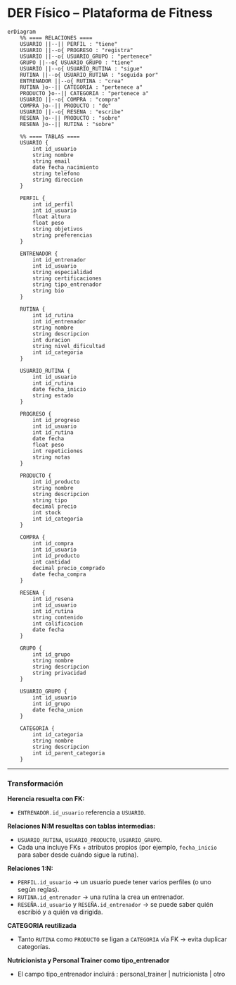 # DER Físico – Plataforma de Fitness

```mermaid
erDiagram
    %% ==== RELACIONES ====
    USUARIO ||--|| PERFIL : "tiene"
    USUARIO ||--o{ PROGRESO : "registra"
    USUARIO ||--o{ USUARIO_GRUPO : "pertenece"
    GRUPO ||--o{ USUARIO_GRUPO : "tiene"
    USUARIO ||--o{ USUARIO_RUTINA : "sigue"
    RUTINA ||--o{ USUARIO_RUTINA : "seguida por"
    ENTRENADOR ||--o{ RUTINA : "crea"
    RUTINA }o--|| CATEGORIA : "pertenece a"
    PRODUCTO }o--|| CATEGORIA : "pertenece a"
    USUARIO ||--o{ COMPRA : "compra"
    COMPRA }o--|| PRODUCTO : "de"
    USUARIO ||--o{ RESENA : "escribe"
    RESENA }o--|| PRODUCTO : "sobre"
    RESENA }o--|| RUTINA : "sobre"

    %% ==== TABLAS ====
    USUARIO {
        int id_usuario
        string nombre
        string email
        date fecha_nacimiento
        string telefono
        string direccion
    }

    PERFIL {
        int id_perfil
        int id_usuario
        float altura
        float peso
        string objetivos
        string preferencias
    }

    ENTRENADOR {
        int id_entrenador
        int id_usuario
        string especialidad
        string certificaciones
        string tipo_entrenador
        string bio
    }

    RUTINA {
        int id_rutina
        int id_entrenador
        string nombre
        string descripcion
        int duracion
        string nivel_dificultad
        int id_categoria
    }

    USUARIO_RUTINA {
        int id_usuario
        int id_rutina
        date fecha_inicio
        string estado
    }

    PROGRESO {
        int id_progreso
        int id_usuario
        int id_rutina
        date fecha
        float peso
        int repeticiones
        string notas
    }

    PRODUCTO {
        int id_producto
        string nombre
        string descripcion
        string tipo
        decimal precio
        int stock
        int id_categoria
    }

    COMPRA {
        int id_compra
        int id_usuario
        int id_producto
        int cantidad
        decimal precio_comprado
        date fecha_compra
    }

    RESENA {
        int id_resena
        int id_usuario
        int id_rutina
        string contenido
        int calificacion
        date fecha
    }

    GRUPO {
        int id_grupo
        string nombre
        string descripcion
        string privacidad
    }

    USUARIO_GRUPO {
        int id_usuario
        int id_grupo
        date fecha_union
    }

    CATEGORIA {
        int id_categoria
        string nombre
        string descripcion
        int id_parent_categoria
    }
```

---

### Transformación

**Herencia resuelta con FK:**

- `ENTRENADOR.id_usuario` referencia a `USUARIO`.

**Relaciones N:M resueltas con tablas intermedias:**

- `USUARIO_RUTINA`, `USUARIO_PRODUCTO`, `USUARIO_GRUPO`.
- Cada una incluye FKs + atributos propios (por ejemplo, `fecha_inicio` para saber desde cuándo sigue la rutina).

**Relaciones 1:N:**

- `PERFIL.id_usuario` → un usuario puede tener varios perfiles (o uno según reglas).
- `RUTINA.id_entrenador` → una rutina la crea un entrenador.
- `RESEÑA.id_usuario` y `RESEÑA.id_entrenador` → se puede saber quién escribió y a quién va dirigida.

**CATEGORIA reutilizada**

- Tanto `RUTINA` como `PRODUCTO` se ligan a `CATEGORIA` vía FK → evita duplicar categorías.

**Nutricionista y Personal Trainer como tipo_entrenador**

- El campo  tipo_entrenador incluirá : personal_trainer | nutricionista | otro

